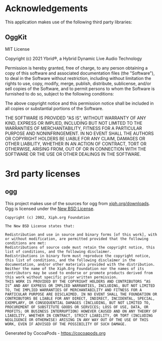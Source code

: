 # Acknowledgements
This application makes use of the following third party libraries:

## OggKit

MIT License

Copyright (c) 2021 Ybrid®, a Hybrid Dynamic Live Audio Technology

Permission is hereby granted, free of charge, to any person obtaining a copy
of this software and associated documentation files (the "Software"), to deal
in the Software without restriction, including without limitation the rights
to use, copy, modify, merge, publish, distribute, sublicense, and/or sell
copies of the Software, and to permit persons to whom the Software is
furnished to do so, subject to the following conditions:

The above copyright notice and this permission notice shall be included in all
copies or substantial portions of the Software.

THE SOFTWARE IS PROVIDED "AS IS", WITHOUT WARRANTY OF ANY KIND, EXPRESS OR
IMPLIED, INCLUDING BUT NOT LIMITED TO THE WARRANTIES OF MERCHANTABILITY,
FITNESS FOR A PARTICULAR PURPOSE AND NONINFRINGEMENT. IN NO EVENT SHALL THE
AUTHORS OR COPYRIGHT HOLDERS BE LIABLE FOR ANY CLAIM, DAMAGES OR OTHER
LIABILITY, WHETHER IN AN ACTION OF CONTRACT, TORT OR OTHERWISE, ARISING FROM,
OUT OF OR IN CONNECTION WITH THE SOFTWARE OR THE USE OR OTHER DEALINGS IN THE
SOFTWARE.

# 3rd party licenses
## ogg
This project makes use of the sources for ogg from [xiph.org/downloads](https://xiph.org/downloads/). 
Ogg is licensed under the [New BSD License](https://wiki.xiph.org/XiphWiki:Copyrights).

    Copyright (c) 2002, Xiph.org Foundation

    The New BSD License states that:

    Redistribution and use in source and binary forms [of this work], with or without modification, are permitted provided that the following conditions are met:
    Redistributions of source code must retain the copyright notice, this list of conditions, and the following disclaimer.
    Redistributions in binary form must reproduce the copyright notice, this list of conditions, and the following disclaimer in the documentation, and/or other materials provided with the distribution.
    Neither the name of the Xiph.Org Foundation nor the names of its contributors may be used to endorse or promote products derived from this work without specific prior written permission.
    THIS WORK IS PROVIDED BY THE COPYRIGHT HOLDERS AND CONTRIBUTORS “AS IS” AND ANY EXPRESS OR IMPLIED WARRANTIES, INCLUDING, BUT NOT LIMITED TO, THE IMPLIED WARRANTIES OF MERCHANTABILITY AND FITNESS FOR A PARTICULAR PURPOSE ARE DISCLAIMED. IN NO EVENT SHALL THE FOUNDATION OR CONTRIBUTORS BE LIABLE FOR ANY DIRECT, INDIRECT, INCIDENTAL, SPECIAL, EXEMPLARY, OR CONSEQUENTIAL DAMAGES (INCLUDING, BUT NOT LIMITED TO, PROCUREMENT OF SUBSTITUTE GOODS OR SERVICES; LOSS OF USE, DATA, OR PROFITS; OR BUSINESS INTERRUPTION) HOWEVER CAUSED AND ON ANY THEORY OF LIABILITY, WHETHER IN CONTRACT, STRICT LIABILITY, OR TORT (INCLUDING NEGLIGENCE OR OTHERWISE) ARISING IN ANY WAY OUT OF THE USE OF THIS WORK, EVEN IF ADVISED OF THE POSSIBILITY OF SUCH DAMAGE.


Generated by CocoaPods - https://cocoapods.org
